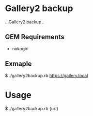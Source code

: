 # Gallery2 backup
...Gallery2 backup..

## GEM Requirements
- nokogiri

## Exmaple
$ ./gallery2backup.rb https://gallery.local

# Usage
$ ./gallery2backup.rb {url}
